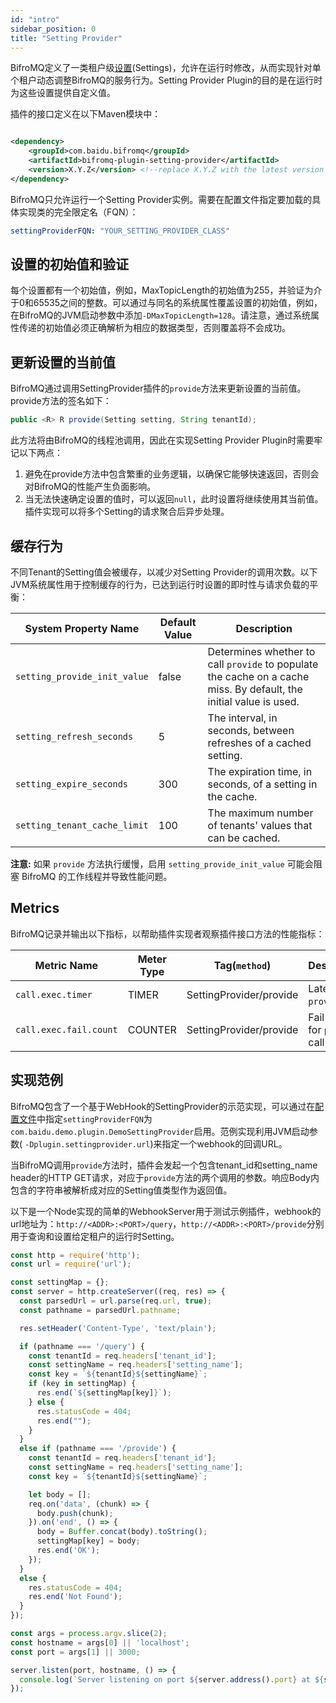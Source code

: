 ```yaml
---
id: "intro"
sidebar_position: 0
title: "Setting Provider"
---
```


BifroMQ定义了一类租户级[设置](1_tenantsetting.md)(Settings)，允许在运行时修改，从而实现针对单个租户动态调整BifroMQ的服务行为。Setting Provider Plugin的目的是在运行时为这些设置提供自定义值。

插件的接口定义在以下Maven模块中：

```xml

<dependency>
    <groupId>com.baidu.bifromq</groupId>
    <artifactId>bifromq-plugin-setting-provider</artifactId>
    <version>X.Y.Z</version> <!--replace X.Y.Z with the latest version number-->
</dependency>
```

BifroMQ只允许运行一个Setting Provider实例。需要在配置文件指定要加载的具体实现类的完全限定名（FQN）：

```yaml
settingProviderFQN: "YOUR_SETTING_PROVIDER_CLASS"
```

## 设置的初始值和验证

每个设置都有一个初始值，例如，MaxTopicLength的初始值为255，并验证为介于0和65535之间的整数。可以通过与同名的系统属性覆盖设置的初始值，例如，在BifroMQ的JVM启动参数中添加`-DMaxTopicLength=128`。请注意，通过系统属性传递的初始值必须正确解析为相应的数据类型，否则覆盖将不会成功。

## 更新设置的当前值

BifroMQ通过调用SettingProvider插件的`provide`方法来更新设置的当前值。provide方法的签名如下：

```java
public <R> R provide(Setting setting, String tenantId);
```

此方法将由BifroMQ的线程池调用，因此在实现Setting Provider Plugin时需要牢记以下两点：

1. 避免在provide方法中包含繁重的业务逻辑，以确保它能够快速返回，否则会对BifroMQ的性能产生负面影响。
2. 当无法快速确定设置的值时，可以返回`null`，此时设置将继续使用其当前值。插件实现可以将多个Setting的请求聚合后异步处理。

## 缓存行为

不同Tenant的Setting值会被缓存，以减少对Setting Provider的调用次数。以下JVM系统属性用于控制缓存的行为，已达到运行时设置的即时性与请求负载的平衡：

| System Property Name         | Default Value | Description                                                                                                        |
|------------------------------|---------------|--------------------------------------------------------------------------------------------------------------------|
| `setting_provide_init_value` | false         | Determines whether to call `provide` to populate the cache on a cache miss. By default, the initial value is used. |
| `setting_refresh_seconds`    | 5             | The interval, in seconds, between refreshes of a cached setting.                                                   |
| `setting_expire_seconds`     | 300           | The expiration time, in seconds, of a setting in the cache.                                                        |
| `setting_tenant_cache_limit` | 100           | The maximum number of tenants' values that can be cached.                                                          |

**注意:** 如果 `provide` 方法执行缓慢，启用 `setting_provide_init_value` 可能会阻塞 BifroMQ 的工作线程并导致性能问题。

## Metrics

BifroMQ记录并输出以下指标，以帮助插件实现者观察插件接口方法的性能指标：

| Metric Name            | Meter Type | Tag(`method`)           | Description                     |
|------------------------|------------|-------------------------|---------------------------------|
| `call.exec.timer`      | TIMER      | SettingProvider/provide | Latency for `provide` call      |
| `call.exec.fail.count` | COUNTER    | SettingProvider/provide | Fail counter for `provide` call |

## 实现范例

BifroMQ包含了一个基于WebHook的SettingProvider的示范实现，可以通过在[配置文件](../../07_admin_guide/01_configuration/1_config_file_manual.md)中指定`settingProviderFQN`为`com.baidu.demo.plugin.DemoSettingProvider`启用。范例实现利用JVM启动参数(
`-Dplugin.settingprovider.url`)来指定一个webhook的回调URL。

当BifroMQ调用`provide`方法时，插件会发起一个包含tenant_id和setting_name header的HTTP GET请求，对应于`provide`方法的两个调用的参数。响应Body内包含的字符串被解析成对应的Setting值类型作为返回值。

以下是一个Node实现的简单的WebhookServer用于测试示例插件，webhook的url地址为：`http://<ADDR>:<PORT>/query`，`http://<ADDR>:<PORT>/provide`分别用于查询和设置给定租户的运行时Setting。

```js
const http = require('http');
const url = require('url'); 

const settingMap = {};
const server = http.createServer((req, res) => {
  const parsedUrl = url.parse(req.url, true);
  const pathname = parsedUrl.pathname;

  res.setHeader('Content-Type', 'text/plain');

  if (pathname === '/query') {
    const tenantId = req.headers['tenant_id'];
    const settingName = req.headers['setting_name'];
    const key = `${tenantId}${settingName}`;
    if (key in settingMap) {
      res.end(`${settingMap[key]}`);
    } else {
      res.statusCode = 404;
      res.end("");
    }
  }
  else if (pathname === '/provide') {
    const tenantId = req.headers['tenant_id'];
    const settingName = req.headers['setting_name'];
    const key = `${tenantId}${settingName}`;

    let body = [];
    req.on('data', (chunk) => {
      body.push(chunk);
    }).on('end', () => {
      body = Buffer.concat(body).toString();
      settingMap[key] = body;
      res.end('OK');
    });
  }
  else {
    res.statusCode = 404;
    res.end('Not Found');
  }
});

const args = process.argv.slice(2);
const hostname = args[0] || 'localhost'; 
const port = args[1] || 3000; 

server.listen(port, hostname, () => {
  console.log(`Server listening on port ${server.address().port} at ${server.address().address}`);
});
```